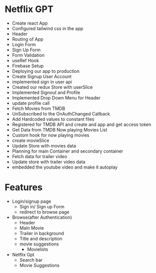 # Netflix GPT

- Create react App
- Configured tailwind css in the app
- Header
- Routing of App
- Login Form
- Sign Up Form
- Form Validation
- useRef Hook
- Firebase Setup
- Deploying our app to production
- Create Signup User Account
- implemented sign in user api
- Created our redux Store with userSlice
- Implemented Signout and Profile
- Implemented Drop Down Menu for Header
- update profile call
- Fetch Movies from TMDB
- UnSubscribed to the OnAuthChanged Callback
- Add Hardcoded values to constant files
- Registered for TMDB API and create and app and get access token
- Get Data from TMDB Now playing Movies List
- Custom hook for now playing movies
- create movieSlice
- Update Store with movies data
- Planning for main Container and secondary container
- Fetch data for trailer video
- Update store with trailer video data
- embedded the youtube video and make it autoplay

# Features

- Login/signup page
  - Sign in/ Sign up Form
  - redirect to browse page
- Browse(after Authentication)
  - Header
  - Main Movie
  - Trailer in background
  - Title and description
  - movie suggestions
    - Movielists
- Netflix Gpt
  - Search bar
  - Movie Suggestions
